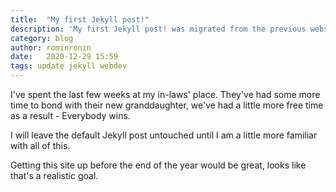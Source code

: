 ```yaml
---
title:  "My first Jekyll post!"
description: 'My first Jekyll post! was migrated from the previous website'
category: blog
author: rominronin
date:   2020-12-29 15:59
tags: update jekyll webdev
---
```


I've spent the last few weeks at my in-laws' place. They've had some more time to bond with their new granddaughter, we've had a little more free time as a result - Everybody wins.

I will leave the default Jekyll post untouched until I am a little more familiar with all of this.

Getting this site up before the end of the year would be great, looks like that's a realistic goal.
